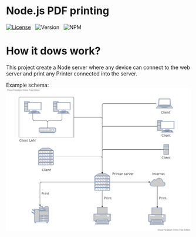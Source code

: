 # Node.js PDF printing

[![License](https://img.shields.io/badge/License-Apache%202.0-blue.sv)](https://opensource.org/licenses/Apache-2.0) &nbsp;
![Version](https://img.shields.io/badge/version-0.6-brightgreen) &nbsp;
![NPM]("https://img.shields.io/badge/NPM%20project-yellow)

# How it dows work?

This project create a Node server where any device can connect to the web server and print any Printer connected into the server.

Example schema:
![Schema](./docs/node-server-printer.png)